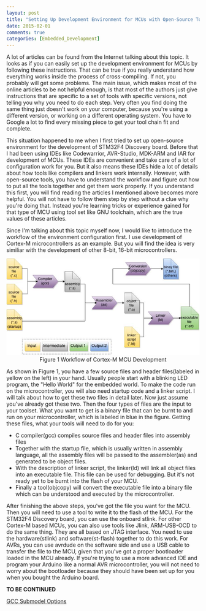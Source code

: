 ```yaml
---
layout: post
title: "Setting Up Development Environment for MCUs with Open-Source Tools"
date: 2015-02-01
comments: true
categories: [Embedded_Development]
---
```


A lot of articles can be found from the Internet talking about this topic. It looks as if you can easily set up the development environment for MCUs by following these instructions. That can be true if you really understand how everything works inside the process of cross-compiling. If not, you probably will get some problems. The main issue, which makes most of the online articles to be not helpful enough, is that most of the authors just give instructions that are specific to a set of tools with specific versions, not telling you why you need to do each step. Very often you find doing the same thing just doesn't work on your computer, because you're using a different version, or working on a different operating system. You have to Google a lot to find every missing piece to get your tool chain fit and complete.

This situation happened to me when I first tried to set up open-source environment for the development of STM32F4 Discovery board. Before that I had been using IDEs like Codewarrior, AVR-Studio, MDK-ARM and IAR for development of MCUs. These IDEs are convenient and take care of a lot of configuration work for you. But it also means these IDEs hide a lot of details about how tools like compilers and linkers work internally. However, with open-source tools, you have to understand the workflow and figure out how to put all the tools together and get them work properly. If you understand this first, you will find reading the articles I mentioned above becomes more helpful. You will not have to follow them step by step without a clue why you're doing that. Instead you're learning tricks or experience gained for that type of MCU using tool set like GNU toolchain, which are the true values of these articles.

Since I'm talking about this topic myself now, I would like to introduce the workflow of the environment configuration first. I use development of Cortex-M microcontrollers as an example. But you will find the idea is very similiar with the development of other 8-bit, 16-bit microcontrollers.

<center><img src="/img/posts/gnu_toolchain.jpg" width="750" /></center>
<center>Figure 1 Workflow of Cortex-M MCU Development</center>

As shown in Figure 1, you have a few source files and header files(labeled in yellow on the left) in your hand. Usually people start with a blinking LED program, the "Hello World" for the embedded world. To make the code run on the microcontroller, you will also need startup code and a linker script. I will talk about how to get these two files in detail later. Now just assume you've already got these two. Then the four types of files are the input to your toolset. What you want to get is a binary file that can be burnt to and run on your microcontroller, which is labeled in blue in the figure. Getting these files, what your tools will need to do for you:

* C compiler(gcc) compiles source files and header files into assembly files
* Together with the startup file, which is usually written in assembly language, all the assembly files will be passed to the assembler(as) and generated to be object files.
* With the description of linker script, the linker(ld) will link all object files into an executable file. This file can be used for debugging. But it's not ready yet to be burnt into the flash of your MCU.
* Finally a tool(objcopy) will convert the executable file into a binary file which can be understood and executed by the microcontroller.

After finishing the above steps, you've got the file you want for the MCU. Then you will need to use a tool to write it to the flash of the MCU. For the STM32F4 Discovery board, you can use the onboard stlink. For other Cortex-M based MCUs, you can also use tools like Jlink, ARM-USB-OCD to do the same thing. They are all based on JTAG interface. You need to use the hardware(stlink) and software(st-flash) together to do this work. For AVRs, you can use avrdude on the software side and use a USB cable to transfer the file to the MCU, given that you've got a proper bootloader loaded in the MCU already. If you're trying to use a more advanced IDE and program your Arduino like a normal AVR microcontroller, you will not need to worry about the bootloader because they should have been set up for you when you bought the Arduino board.

**TO BE CONTINUED**

[GCC Submodel Options](https://gcc.gnu.org/onlinedocs/gcc/Submodel-Options.html#Submodel-Options)
